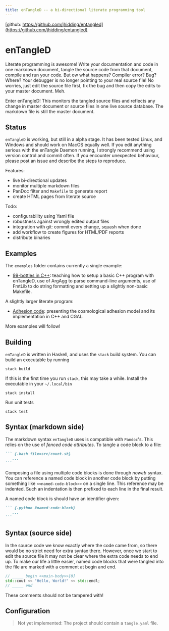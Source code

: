 ```yaml
---
title: enTangleD -- a bi-directional literate programming tool
---
```


[github: https://github.com/jhidding/entangled](https://github.com/jhidding/entangled)

# enTangleD

Literate programming is awesome! Write your documentation and code in one markdown document, tangle the source code from that document, compile and run your code. But ow what happens? Compiler error? Bug? Where? Your debugger is no longer pointing to your real source file! No worries, just edit the source file first, fix the bug and then copy the edits to your master document. Meh.

Enter enTangleD! This monitors the tangled source files and reflects any change in master document or source files in one live source database. The markdown file is still the master document.

## Status

`enTangleD` is working, but still in a alpha stage. It has been tested Linux, and Windows and should work on MacOS equally well. If you edit anything serious with the enTangle Daemon running, I strongly recommend using version control and commit often. If you encounter unexpected behaviour, please post an issue and describe the steps to reproduce.

Features:

- live bi-directional updates
- monitor multiple markdown files
- PanDoc filter and `Makefile` to generate report
- create HTML pages from literate source
  
Todo:

- configurability using Yaml file
- robustness against wrongly edited output files
- integration with git: commit every change, squash when done
- add workflow to create figures for HTML/PDF reports
- distribute binaries

## Examples

The `examples` folder contains currently a single example:

- [99-bottles in C++](https://jhidding.github.io/enTangleD/99-bottles.html): teaching how to setup a basic C++ program with enTangleD, use of ArgAgg to parse command-line arguments, use of FmtLib to do string formatting and setting up a slightly non-basic Makefile.

A slightly larger literate program:

- [Adhesion code](https://jhidding.github.io/adhesion-code): presenting the cosmological adhesion model and its implementation in C++ and CGAL.

More examples will follow!

## Building

`enTangleD` is written in Haskell, and uses the `stack` build system. You can build an executable by running

    stack build

If this is the first time you run `stack`, this may take a while. Install the executable in your `~/.local/bin`

    stack install

Run unit tests

    stack test

## Syntax (markdown side)

The markdown syntax `enTangleD` uses is compatible with `Pandoc`'s.
This relies on the use of *fenced code attributes*. To tangle a code block to a file:

~~~markdown
``` {.bash file=src/count.sh}
   ...
```
~~~

Composing a file using multiple code blocks is done through *noweb* syntax. You can reference a named code block in another code block by putting something like `<<named-code-block>>` on a single line. This reference may be indented. Such an indentation is then prefixed to each line in the final result.

A named code block is should have an identifier given:

~~~markdown
``` {.python #named-code-block}
   ...
```
~~~

## Syntax (source side)

In the source code we know exactly where the code came from, so there would be no strict need for extra syntax there. However, once we start to edit the source file it may not be clear where the extra code needs to end up. To make our life a little easier, named code blocks that were tangled into the file are marked with a comment at begin and end.

```cpp
// _____ begin <<main-body>>[0]
std::cout << "Hello, World!" << std::endl;
// _____ end
```

These comments should not be tampered with!

## Configuration

> Not yet implemented: The project should contain a `tangle.yaml` file.
